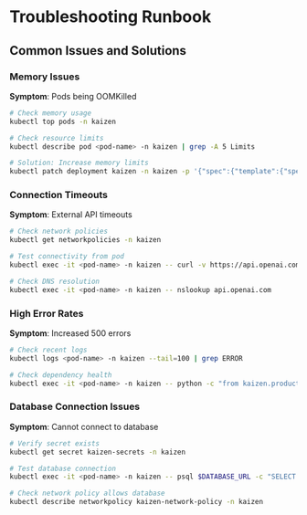 # Troubleshooting Runbook

## Common Issues and Solutions

### Memory Issues

**Symptom**: Pods being OOMKilled

```bash
# Check memory usage
kubectl top pods -n kaizen

# Check resource limits
kubectl describe pod <pod-name> -n kaizen | grep -A 5 Limits

# Solution: Increase memory limits
kubectl patch deployment kaizen -n kaizen -p '{"spec":{"template":{"spec":{"containers":[{"name":"kaizen","resources":{"limits":{"memory":"2Gi"}}}]}}}}'
```

### Connection Timeouts

**Symptom**: External API timeouts

```bash
# Check network policies
kubectl get networkpolicies -n kaizen

# Test connectivity from pod
kubectl exec -it <pod-name> -n kaizen -- curl -v https://api.openai.com

# Check DNS resolution
kubectl exec -it <pod-name> -n kaizen -- nslookup api.openai.com
```

### High Error Rates

**Symptom**: Increased 500 errors

```bash
# Check recent logs
kubectl logs <pod-name> -n kaizen --tail=100 | grep ERROR

# Check dependency health
kubectl exec -it <pod-name> -n kaizen -- python -c "from kaizen.production.health import HealthCheck; import json; print(json.dumps(HealthCheck().check(), indent=2))"
```

### Database Connection Issues

**Symptom**: Cannot connect to database

```bash
# Verify secret exists
kubectl get secret kaizen-secrets -n kaizen

# Test database connection
kubectl exec -it <pod-name> -n kaizen -- psql $DATABASE_URL -c "SELECT 1"

# Check network policy allows database
kubectl describe networkpolicy kaizen-network-policy -n kaizen
```
